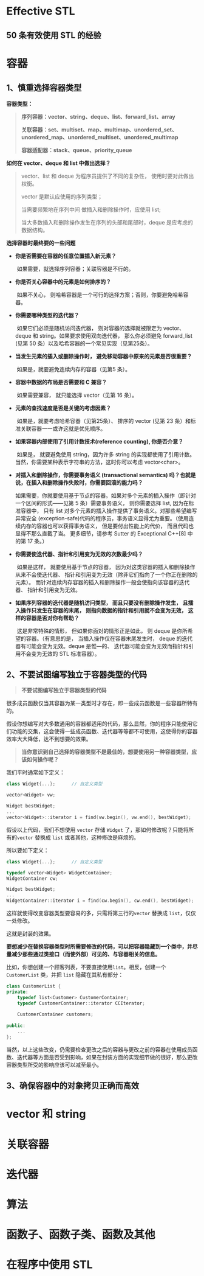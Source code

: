 # Effective STL

## 50 条有效使用 STL 的经验

# 容器

## 1、慎重选择容器类型

**容器类型：**

> **序列容器：vector、string、deque、list、forward_list、array**
>
> **关联容器：set、multiset、map、multimap、unordered_set、unordered_map、unordered_multiset、unordered_multimap**
>
> **容器适配器：stack、queue、priority_queue**

**如何在 vector、deque 和 list 中做出选择？**

> vector、list 和 deque 为程序员提供了不同的复杂性， 使用时要对此做出权衡。
>
> vector 是默认应使用的序列类型；
>
> 当需要频繁地在序列中间 做插入和删除操作时，应使用 list;
>
> 当大多数插入和删除操作发生在序列的头部和尾部时，deque 是应考虑的数据结构。

**选择容器时最终要的一些问题**

- **你是否需要在容器的任意位置插入新元素？**

  ​	如果需要，就选择序列容器；关联容器是不行的。

- **你是否关心容器中的元素是如何排序的？**

  ​	如果不关心， 则哈希容器是一个可行的选择方案；否则，你要避免哈希容器。

- **你需要哪种类型的迭代器？**

  ​	如果它们必须是随机访问迭代器， 则对容器的选择就被限定为 vector、deque 和 string。如果要求使用双向迭代器， 那么你必须避免 forward_list (见第 50 条）以及哈希容器的一个常见实现（见第25条）。

- **当发生元素的插入或删除操作时， 避免移动容器中原来的元素是否很重要？**

  ​	如果是，就要避免连续内存的容器（见第5 条）。

- **容器中数据的布局是否需要和 C 兼容？**

  ​	如果需要兼容， 就只能选择 vector（见第 16 条）。

- **元素的查找速度是否是关键的考虑因素？**

  ​	如果是，就要考虑哈希容器（见第25条）、 排序的 vector (见第 23 条）和标准关联容器一一或许这就是优先顺序。

- **如果容器内部使用了引用计数技术(reference counting), 你是否介意？**

  ​	如果是， 就要避免使用 string，因为许多 string 的实现都使用了引用计数。当然，你需要某种表示字符串的方法，这时你可以考虑 vector\<char>。

- **对插入和删除操作，你需要事务语义 (transactional semantics) 吗？也就是说，在插入和删除操作失败时，你需要回滚的能力吗？**

  ​	如果需要，你就要使用基于节点的容器。如果对多个元素的插入操作（即针对一个区间的形式——见第 5 条）需要事务语义， 则你需要选择 list, 因为在标准容器中， 只有 list 对多个元素的插入操作提供了事务语义。对那些希望编写异常安全 (exception-safe)代码的程序员，事务语义显得尤为重要。（使用连续内存的容器也可以获得事务语义， 但是要付出性能上的代价， 而且代码也显得不那么直截了当。 更多细节，请参考 Sutter 的 Exceptional C++[8] 中的第 17 条。）

- **你需要使迭代器、指针和引用变为无效的次数最少吗？**

  ​	如果是这样， 就要使用基于节点的容器， 因为对这类容器的插入和删除操作从来不会使迭代器、 指针和引用变为无效（除非它们指向了一个你正在删除的元素）。 而针对连续内存容器的插入和删除操作一般会使指向该容器的迭代器、 指针和引用变为无效。

- **如果序列容器的迭代器是随机访问类型， 而且只要没有删除操作发生， 且插入操作只发生在容器的末尾， 则指向数据的指针和引用就不会变为无效， 这样的容器是否对你有帮助？**

  ​	这是非常特殊的情形， 但如果你面对的情形正是如此， 则 deque 是你所希望的容器。（有意思的是， 当插入操作仅在容器末尾发生时， deque 的迭代器有可能会变为无效。deque 是惟—的、 迭代器可能会变为无效而指针和引用不会变为无效的 STL 标准容器）。

## 2、不要试图编写独立于容器类型的代码

> **不要试图编写独立于容器类型的代码**

很多成员函数仅当其容器为某一类型时才存在，即一些成员函数是一些容器所特有的。

假设你想编写对大多数通用的容器都适用的代码，那么显然，你的程序只能使用它们功能的交集，这会使得一些成员函数、迭代器等等都不可使用，这使得你的容器效率大大降低，达不到想要的效果。

> **当你意识到自己选择的容器类型不是最佳的，想要使用另一种容器类型，应该如何操作呢？**

我们平时通常如下定义：

```cpp
class Widget{...};		// 自定义类型

vector<Widget> vw;

Widget bestWidget;
...
vector<Widget>::iterator i = find(vw.begin(), vw.end(), bestWidget);
```

假设以上代码，我们不想使用 `vector` 存储 `Widget` 了，那如何修改呢？只能将所有的`vector` 替换成 `list` 或者其他，这种修改是麻烦的。

所以要如下定义：

```cpp
class Widget{...};		// 自定义类型

typedef vector<Widget> WidgetContainer;
WidgetContainer cw;

Widget bestWidget;
...
WidgetContainer::iterator i = find(cw.begin(), cw.end(), bestWidget);
```

这样就使得改变容器类型要容易的多，只需将第三行的`vector` 替换成 `list`，仅仅一处修改。

这就是封装的效果。

**要想减少在替换容器类型时所需要修改的代码，可以把容器隐藏到一个类中，并尽量减少那些通过类接口（而使外部）可见的、与容器相关的信息。**

比如，你想创建一个顾客列表，不要直接使用`list`。相反，创建一个 `CustomerList` 类，并把 `list` 隐藏在其私有部分：

```cpp
class CustomerList {
private:
    typedef list<Customer> CustomerContainer;
    typedef CustomerContainer::iterator CCIterator;
    
    CustomerContainer customers;
    
public:
    ...
};
```

当然，以上这些改变，仍需要检查更改之后的容器与更改之前的容器在使用成员函数、迭代器等方面是否受到影响，如果在封装方面的实现细节做的很好，那么更改容器类型所受的影响应该可以减至最小。

## 3、确保容器中的对象拷贝正确而高效



# vector 和 string



# 关联容器



# 迭代器



# 算法



# 函数子、函数子类、函数及其他



# 在程序中使用 STL